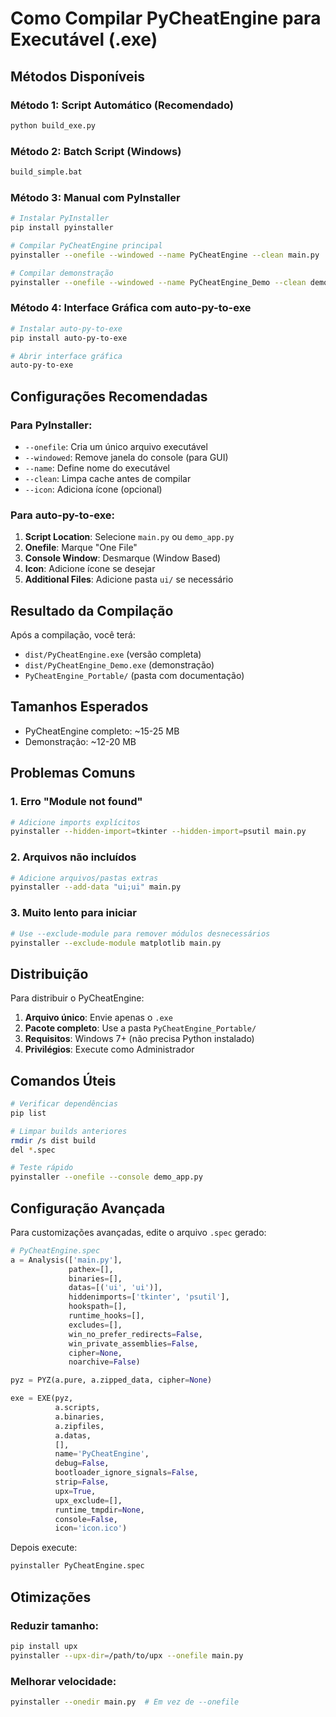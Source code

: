 # Como Compilar PyCheatEngine para Executável (.exe)

## Métodos Disponíveis

### Método 1: Script Automático (Recomendado)
```bash
python build_exe.py
```

### Método 2: Batch Script (Windows)
```bash
build_simple.bat
```

### Método 3: Manual com PyInstaller
```bash
# Instalar PyInstaller
pip install pyinstaller

# Compilar PyCheatEngine principal
pyinstaller --onefile --windowed --name PyCheatEngine --clean main.py

# Compilar demonstração
pyinstaller --onefile --windowed --name PyCheatEngine_Demo --clean demo_app.py
```

### Método 4: Interface Gráfica com auto-py-to-exe
```bash
# Instalar auto-py-to-exe
pip install auto-py-to-exe

# Abrir interface gráfica
auto-py-to-exe
```

## Configurações Recomendadas

### Para PyInstaller:
- `--onefile`: Cria um único arquivo executável
- `--windowed`: Remove janela do console (para GUI)
- `--name`: Define nome do executável
- `--clean`: Limpa cache antes de compilar
- `--icon`: Adiciona ícone (opcional)

### Para auto-py-to-exe:
1. **Script Location**: Selecione `main.py` ou `demo_app.py`
2. **Onefile**: Marque "One File"
3. **Console Window**: Desmarque (Window Based)
4. **Icon**: Adicione ícone se desejar
5. **Additional Files**: Adicione pasta `ui/` se necessário

## Resultado da Compilação

Após a compilação, você terá:
- `dist/PyCheatEngine.exe` (versão completa)
- `dist/PyCheatEngine_Demo.exe` (demonstração)
- `PyCheatEngine_Portable/` (pasta com documentação)

## Tamanhos Esperados
- PyCheatEngine completo: ~15-25 MB
- Demonstração: ~12-20 MB

## Problemas Comuns

### 1. Erro "Module not found"
```bash
# Adicione imports explícitos
pyinstaller --hidden-import=tkinter --hidden-import=psutil main.py
```

### 2. Arquivos não incluídos
```bash
# Adicione arquivos/pastas extras
pyinstaller --add-data "ui;ui" main.py
```

### 3. Muito lento para iniciar
```bash
# Use --exclude-module para remover módulos desnecessários
pyinstaller --exclude-module matplotlib main.py
```

## Distribuição

Para distribuir o PyCheatEngine:

1. **Arquivo único**: Envie apenas o `.exe`
2. **Pacote completo**: Use a pasta `PyCheatEngine_Portable/`
3. **Requisitos**: Windows 7+ (não precisa Python instalado)
4. **Privilégios**: Execute como Administrador

## Comandos Úteis

```bash
# Verificar dependências
pip list

# Limpar builds anteriores
rmdir /s dist build
del *.spec

# Teste rápido
pyinstaller --onefile --console demo_app.py
```

## Configuração Avançada

Para customizações avançadas, edite o arquivo `.spec` gerado:

```python
# PyCheatEngine.spec
a = Analysis(['main.py'],
             pathex=[],
             binaries=[],
             datas=[('ui', 'ui')],
             hiddenimports=['tkinter', 'psutil'],
             hookspath=[],
             runtime_hooks=[],
             excludes=[],
             win_no_prefer_redirects=False,
             win_private_assemblies=False,
             cipher=None,
             noarchive=False)

pyz = PYZ(a.pure, a.zipped_data, cipher=None)

exe = EXE(pyz,
          a.scripts,
          a.binaries,
          a.zipfiles,
          a.datas,
          [],
          name='PyCheatEngine',
          debug=False,
          bootloader_ignore_signals=False,
          strip=False,
          upx=True,
          upx_exclude=[],
          runtime_tmpdir=None,
          console=False,
          icon='icon.ico')
```

Depois execute:
```bash
pyinstaller PyCheatEngine.spec
```

## Otimizações

### Reduzir tamanho:
```bash
pip install upx
pyinstaller --upx-dir=/path/to/upx --onefile main.py
```

### Melhorar velocidade:
```bash
pyinstaller --onedir main.py  # Em vez de --onefile
```